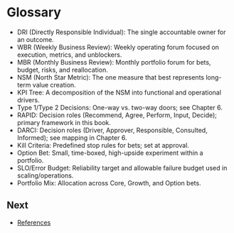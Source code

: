 # Glossary

- DRI (Directly Responsible Individual): The single accountable owner for an outcome.
- WBR (Weekly Business Review): Weekly operating forum focused on execution, metrics, and unblockers.
- MBR (Monthly Business Review): Monthly portfolio forum for bets, budget, risks, and reallocation.
- NSM (North Star Metric): The one measure that best represents long-term value creation.
- KPI Tree: A decomposition of the NSM into functional and operational drivers.
- Type 1/Type 2 Decisions: One-way vs. two-way doors; see Chapter 6.
- RAPID: Decision roles (Recommend, Agree, Perform, Input, Decide); primary framework in this book.
- DARCI: Decision roles (Driver, Approver, Responsible, Consulted, Informed); see mapping in Chapter 6.
- Kill Criteria: Predefined stop rules for bets; set at approval.
- Option Bet: Small, time-boxed, high-upside experiment within a portfolio.
- SLO/Error Budget: Reliability target and allowable failure budget used in scaling/operations.
- Portfolio Mix: Allocation across Core, Growth, and Option bets.

## Next
- [References](executive_leadership_301_references.md)


